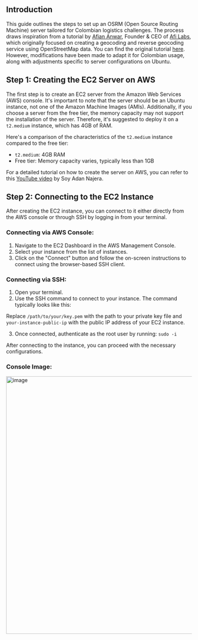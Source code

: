 ## Introduction

This guide outlines the steps to set up an OSRM (Open Source Routing Machine) server tailored for Colombian logistics challenges. The process draws inspiration from a tutorial by [Afian Anwar](https://www.linkedin.com/in/afian-anwar/), Founder & CEO of [Afi Labs](https://www.afi.io/), which originally focused on creating a geocoding and reverse geocoding service using OpenStreetMap data. You can find the original tutorial [here](https://www.afi.io/blog/building-a-free-geocoding-and-reverse-geocoding-service-with-openstreetmap/). However, modifications have been made to adapt it for Colombian usage, along with adjustments specific to server configurations on Ubuntu.

## Step 1: Creating the EC2 Server on AWS

The first step is to create an EC2 server from the Amazon Web Services (AWS) console. It's important to note that the server should be an Ubuntu instance, not one of the Amazon Machine Images (AMIs). Additionally, if you choose a server from the free tier, the memory capacity may not support the installation of the server. Therefore, it's suggested to deploy it on a `t2.medium` instance, which has 4GB of RAM.

Here's a comparison of the characteristics of the `t2.medium` instance compared to the free tier:
- `t2.medium`: 4GB RAM
- Free tier: Memory capacity varies, typically less than 1GB

For a detailed tutorial on how to create the server on AWS, you can refer to this [YouTube video](https://www.youtube.com/watch?v=lZbxBathlpg) by Soy Adan Najera.

## Step 2: Connecting to the EC2 Instance

After creating the EC2 instance, you can connect to it either directly from the AWS console or through SSH by logging in from your terminal.

### Connecting via AWS Console:
1. Navigate to the EC2 Dashboard in the AWS Management Console.
2. Select your instance from the list of instances.
3. Click on the "Connect" button and follow the on-screen instructions to connect using the browser-based SSH client.

### Connecting via SSH:
1. Open your terminal.
2. Use the SSH command to connect to your instance. The command typically looks like this:

Replace `/path/to/your/key.pem` with the path to your private key file and `your-instance-public-ip` with the public IP address of your EC2 instance.

3. Once connected, authenticate as the root user by running: `sudo -i`


After connecting to the instance, you can proceed with the necessary configurations.

### Console Image:
<img width="700" alt="image" src="https://github.com/pablorodn/Diverse-VRP-Models-for-Colombian-E-commerce/assets/113043356/6e992858-aa95-4fed-84db-ee08102df2dc">


